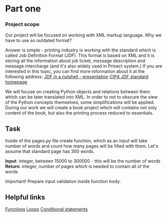 # Part one

### Project scope

Our project will be focused on working with XML markup language. Why we have to use so outdated format? 

Answer is simple - printing industry is working with the standard which is called Job Definition Format (JDF). This format is based on XML and it is storing all the information about job ticket, message description and message intercharge (and it's also widely used in Prinect system.) If you are interested in this topic, you can find more information about it at the following address: 
[JDF in a nutshell - presentation](https://docs.google.com/presentation/d/1wcOl7Hj0GaYH8QJPGoi7DVP0l-hAVGzs8tRDcf0wmU8/edit?usp=sharing)
[CIP4 JDF standard homepage](https://confluence.cip4.org/display/PUB/JDF)

We will focuse on creating Python objects and relations between them which can be later translated into XML. In order to not to obscure the view of the Python concepts themselves, some simplifications will be applied. During our work we will create a book project which will contains not only content of the book, but also the printing process reduced to essentials.

## Task

Inside of the pages.py file create function, which as an input will take number of words and count how many pages will be filled with them. Let's assume that standard page has 300 words. 

**Input**: integer, between 15000 to 300000 - this will be the number of words
**Return**: integer, number of pages which is needed to contain all of the words

Important! Prepare input validation inside function body.

## Helpful links

[Functions](https://www.learnpython.org/en/Functions)
[Loops](https://www.learnpython.org/en/Loops)
[Conditional statements](https://realpython.com/python-conditional-statements/)

